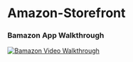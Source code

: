 # Amazon-Storefront

### Bamazon App Walkthrough

[![Bamazon Video Walkthrough](https://img.youtube.com/vi/-KI5-ww5770/0.jpg)](https://www.youtube.com/watch?v=-KI5-ww5770)
